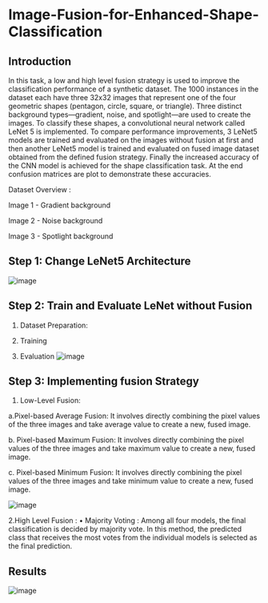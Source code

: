 # Image-Fusion-for-Enhanced-Shape-Classification
 ## Introduction
 In this task, a low and high level fusion strategy is used to improve the classification
 performance of a synthetic dataset. The 1000 instances in the dataset each have three
 32x32 images that represent one of the four geometric shapes (pentagon, circle, square, or
 triangle). Three distinct background types—gradient, noise, and spotlight—are used to
 create the images. To classify these shapes, a convolutional neural network called LeNet
 5 is implemented. To compare performance improvements, 3 LeNet5 models are trained
 and evaluated on the images without fusion at first and then another LeNet5 model is
 trained and evaluated on fused image dataset obtained from the defined fusion strategy.
 Finally the increased accuracy of the CNN model is achieved for the shape classification
 task. At the end confusion matrices are plot to demonstrate these accuracies.

 Dataset Overview :

 
  Image 1 - Gradient background 
 
  
  Image 2 - Noise background 
  
  
  Image 3 - Spotlight background




 ##  Step 1: Change LeNet5 Architecture
![image](https://github.com/user-attachments/assets/57dac9e6-c8c1-46bb-8fbb-589060cbbafe)

 
## Step 2: Train and Evaluate LeNet without Fusion 
1. Dataset Preparation:


2. Training 


3. Evaluation 
![image](https://github.com/user-attachments/assets/f0c99e68-7764-4257-bb52-36b4b6d5aec7)



## Step 3: Implementing fusion Strategy
1. Low-Level Fusion:


a.Pixel-based Average Fusion: It involves directly combining the pixel values of the three images and take average value to create a new, fused image.


b. Pixel-based Maximum Fusion: It involves directly combining the pixel values of the three images and take maximum value to create a new, fused image.


c. Pixel-based Minimum Fusion: It involves directly combining the pixel values of the three images and take minimum value to create a new, fused image.


![image](https://github.com/user-attachments/assets/c77a6c23-3213-4b3c-ba10-bbabe200ef7f)


2.High Level Fusion :
• Majority Voting : Among all four models, the final classification is decided by majority vote. In this method, the predicted class that receives the most votes from the individual models is selected as the final prediction.            


## Results 
![image](https://github.com/user-attachments/assets/3eb2656c-cc2a-4cc7-b1ba-d76375de7468)

 
